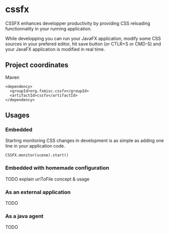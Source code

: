 cssfx
=====

CSSFX enhances developper productivity by providing CSS reloading functionnality in your running application.

While developping you can run your JavaFX application, modify some CSS sources in your prefered editor, hit save button (or CTLR+S or CMD-S) and your JavaFX application is modified in real time.

## Project coordinates

Maven

    <dependency>
      <groupId>org.fxmisc.cssfx</groupId>
      <artifactId>cssfx</artifactId>
    </dependency>

## Usages

### Embedded

Starting monitoring CSS changes in development is as simple as adding one line in your application code.

    CSSFX.monitor(scene).start()

### Embedded with homemade configuration

TODO explain uriToFile concept & usage

### As an external application

TODO

### As a java agent

TODO

